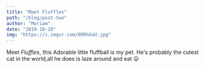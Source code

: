 ```yaml
---
title: "Meet Fluffles"
path: "/blog/post-two"
author: "Mariam"
date: "2019-10-10"
img: "https://i.imgur.com/6RRhXoU.jpg"
---
```


Meet _Fluffles_, this Adorable little fluffball is my pet. He's probably the cutest cat in the world,all he does is laze around and eat 😛

